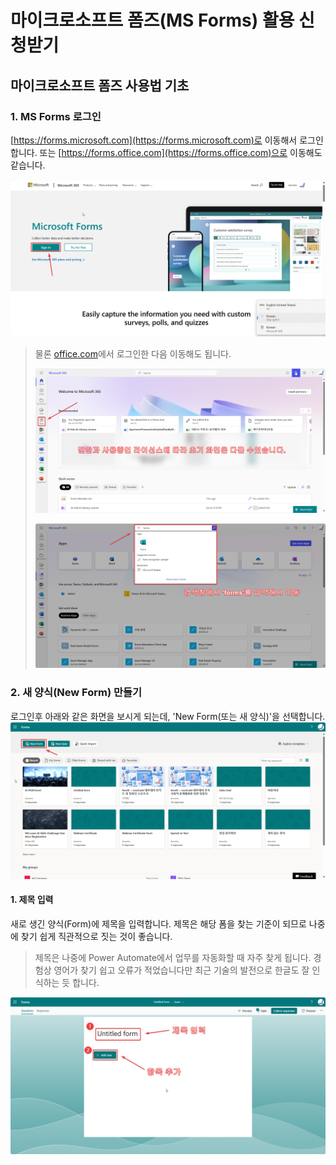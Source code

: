 # 마이크로소프트 폼즈(MS Forms) 활용 신청받기

## 마이크로소프트 폼즈 사용법 기초

### 1. MS Forms 로그인
[https://forms.microsoft.com](https://forms.microsoft.com)로 이동해서 로그인 합니다. 또는 [https://forms.office.com](https://forms.office.com)으로 이동해도 같습니다.  

![MS Forms 사이트 이동화면](Images/ms-forms-website.png)


>물론 [office.com](https://office.com)에서 로그인한 다음 이동해도 됩니다.  
>
>![MS Office 첫 화면](Images/ms-office-front-page.png)  
>
>![MS Office에서 Forms 검색](Images/ms-office-forms-search.png)

### 2. 새 양식(New Form) 만들기
로그인후 아래와 같은 화면을 보시게 되는데, 'New Form(또는 새 양식)'을 선택합니다.
![New Form 선택하기](Images/ms-forms-new-form.png)

#### 1. 제목 입력
새로 생긴 양식(Form)에 제목을 입력합니다. 제목은 해당 폼을 찾는 기준이 되므로 나중에 찾기 쉽게 직관적으로 짓는 것이 좋습니다.  
>제목은 나중에 Power Automate에서 업무를 자동화할 때 자주 찾게 됩니다. 경험상 영어가 찾기 쉽고 오류가 적었습니다만 최근 기술의 발전으로 한글도 잘 인식하는 듯 합니다.  

![폼에 제목 추가 및 새 항목 추가](Images/01-insert-title.png)
